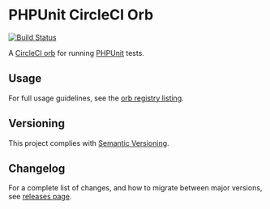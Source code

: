 # PHPUnit CircleCI Orb

[![Build Status](https://circleci.com/gh/stockfiller/phpunit-orb.svg?style=svg)](https://app.circleci.com/pipelines/github/stockfiller/phpunit-orb)

A [CircleCI orb](https://circleci.com/orbs/) for running [PHPUnit](https://phpunit.de/) tests.

## Usage

For full usage guidelines, see the [orb registry listing](https://circleci.com/developer/orbs/orb/stockfiller/phpunit).

## Versioning

This project complies with [Semantic Versioning](https://semver.org/).

## Changelog

For a complete list of changes, and how to migrate between major versions,
see [releases page](https://github.com/stockfiller/phpunit-orb/releases).
